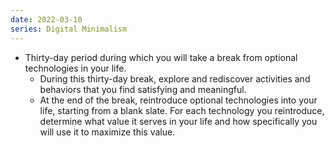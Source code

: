 ```yaml
---
date: 2022-03-10
series: Digital Minimalism
---
```


- Thirty-day period during which you will take a break from optional technologies in your life.
    - During this thirty-day break, explore and rediscover activities and behaviors that you find satisfying and meaningful.
    - At the end of the break, reintroduce optional technologies into your life, starting from a blank slate. For each technology you reintroduce, determine what value it serves in your life and how specifically you will use it to maximize this value.
